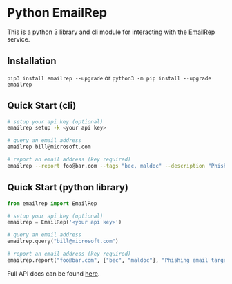 # Python EmailRep

This is a python 3 library and cli module for interacting with the [EmailRep](https://emailrep.io) service.

## Installation
`pip3 install emailrep --upgrade` or `python3 -m pip install --upgrade emailrep`

## Quick Start (cli)
```sh
# setup your api key (optional)
emailrep setup -k <your api key>

# query an email address
emailrep bill@microsoft.com

# report an email address (key required)
emailrep --report foo@bar.com --tags "bec, maldoc" --description "Phishing email targeting CEO"

```

## Quick Start (python library)
```py
from emailrep import EmailRep

# setup your api key (optional)
emailrep = EmailRep('<your api key>')

# query an email address
emailrep.query("bill@microsoft.com")

# report an email address (key required)
emailrep.report("foo@bar.com", ["bec", "maldoc"], "Phishing email targeting CEO")

```

Full API docs can be found [here](https://docs.emailrep.io).
